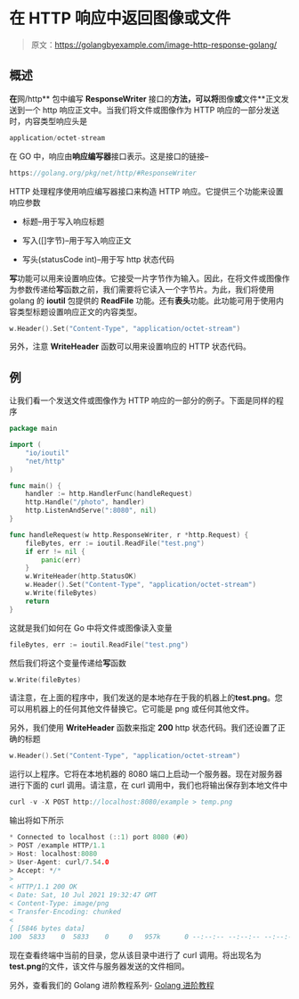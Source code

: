 # 在 HTTP 响应中返回图像或文件

> 原文：<https://golangbyexample.com/image-http-response-golang/>

## **概述**

**在**网/http** 包中编写 **ResponseWriter** 接口的**方法，可以将**图像**或**文件**正文发送到一个 http 响应正文中。当我们将文件或图像作为 HTTP 响应的一部分发送时，内容类型响应头是

```go
application/octet-stream
```

在 GO 中，响应由**响应编写器**接口表示。这是接口的链接–

```go
https://golang.org/pkg/net/http/#ResponseWriter
```

HTTP 处理程序使用响应编写器接口来构造 HTTP 响应。它提供三个功能来设置响应参数

*   标题–用于写入响应标题

*   写入([]字节)–用于写入响应正文

*   写头(statusCode int)–用于写 http 状态代码

**写**功能可以用来设置响应体。它接受一片字节作为输入。因此，在将文件或图像作为参数传递给**写**函数之前，我们需要将它读入一个字节片。为此，我们将使用 golang 的 **ioutil** 包提供的 **ReadFile** 功能。还有**表头**功能。此功能可用于使用内容类型标题设置响应正文的内容类型。

```go
w.Header().Set("Content-Type", "application/octet-stream")
```

另外，注意 **WriteHeader** 函数可以用来设置响应的 HTTP 状态代码。

## **例**

让我们看一个发送文件或图像作为 HTTP 响应的一部分的例子。下面是同样的程序

```go
package main

import (
	"io/ioutil"
	"net/http"
)

func main() {
	handler := http.HandlerFunc(handleRequest)
	http.Handle("/photo", handler)
	http.ListenAndServe(":8080", nil)
}

func handleRequest(w http.ResponseWriter, r *http.Request) {
	fileBytes, err := ioutil.ReadFile("test.png")
	if err != nil {
		panic(err)
	}
	w.WriteHeader(http.StatusOK)
	w.Header().Set("Content-Type", "application/octet-stream")
	w.Write(fileBytes)
	return
}
```

这就是我们如何在 Go 中将文件或图像读入变量

```go
fileBytes, err := ioutil.ReadFile("test.png")
```

然后我们将这个变量传递给**写**函数

```go
w.Write(fileBytes)
```

请注意，在上面的程序中，我们发送的是本地存在于我的机器上的**test.png**。您可以用机器上的任何其他文件替换它。它可能是 png 或任何其他文件。

另外，我们使用 **WriteHeader** 函数来指定 **200** http 状态代码。我们还设置了正确的标题

```go
w.Header().Set("Content-Type", "application/octet-stream")
```

运行以上程序。它将在本地机器的 8080 端口上启动一个服务器。现在对服务器进行下面的 curl 调用。请注意，在 curl 调用中，我们也将输出保存到本地文件中

```go
curl -v -X POST http://localhost:8080/example > temp.png
```

输出将如下所示

```go
* Connected to localhost (::1) port 8080 (#0)
> POST /example HTTP/1.1
> Host: localhost:8080
> User-Agent: curl/7.54.0
> Accept: */*
> 
< HTTP/1.1 200 OK
< Date: Sat, 10 Jul 2021 19:32:47 GMT
< Content-Type: image/png
< Transfer-Encoding: chunked
< 
{ [5846 bytes data]
100  5833    0  5833    0     0   957k      0 --:--:-- --:--:-- --:--:-- 1139k
```

现在查看终端中当前的目录，您从该目录中进行了 curl 调用。将出现名为**test.png**的文件，该文件与服务器发送的文件相同。

另外，查看我们的 Golang 进阶教程系列- [Golang 进阶教程](https://golangbyexample.com/golang-comprehensive-tutorial/)